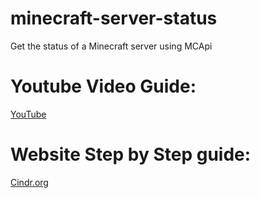 # minecraft-server-status
Get the status of a Minecraft server using MCApi

# Youtube Video Guide:
[YouTube](https://youtu.be/yZlAMfPM_sA)
# Website Step by Step guide:
[Cindr.org](https://cindr.org/how-to-get-a-minecraft-servers-player-count-motd-and-status-using-javascript/)
